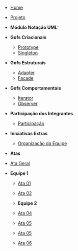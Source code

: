 <!-- docs/_sidebar.md -->

- [Home](README.md)

- [Projeto](Projeto/Projeto.md)

- **Módulo Notação UML:**

- **Gofs Criacionais**
  - [Prototype](gofCriacionais/prototype.md)
  - [Singleton](gofCriacionais/singleton.md)

- **Gofs Estruturais**
  - [Adapter](gofEstruturais/adapter.md)
  - [Facade](gofEstruturais/facade.md)
    
- **Gofs Comportamentais**
  - [Iterator](gofComportamentais/Iterator.md)
  - [Observer](gofComportamentais/observer.md)

- **Participação dos Integrantes**
  - [Participação](participacaoIntegrantes/integrantes.md)

- **Iniciativas Extras**
  - [Organização da Equipe](iniciativasExtras/extras.md)

- **Atas**
 - [Ata Geral](atas/ata5.md)

- **Equipe 1**
  - [Ata 01](atas/ata1.md)
  - [Ata 02](atas/ata2.md)

  - **Equipe 2**
  - [Ata 04](atas/ata4.md)
  - [Ata 05](atas/ata6.md)

  - [Ata 05](atas/ata5.md)
  - [Ata 06](atas/ata6.md)












